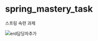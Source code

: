 # spring_mastery_task
스프링 숙련 과제


![erd담당자추가](https://github.com/user-attachments/assets/85e845e1-8ea4-4558-912f-c58ab2f29511)
